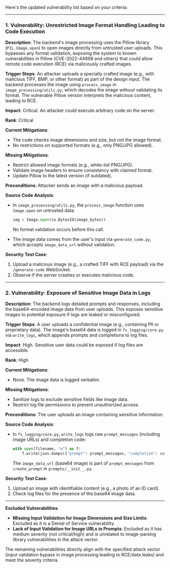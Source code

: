 Here's the updated vulnerability list based on your criteria:

---

### **1. Vulnerability: Unrestricted Image Format Handling Leading to Code Execution**
**Description**:
The backend's image processing uses the Pillow library (`PIL.Image.open`) to open images directly from untrusted user uploads. This bypasses any format validation, exposing the system to known vulnerabilities in Pillow (CVE-2022-44899 and others) that could allow remote code execution (RCE) via maliciously crafted images.

**Trigger Steps**:
An attacker uploads a specially crafted image (e.g., with malicious TIFF, BMP, or other format) as part of the design input. The backend processes the image using `process_image` in `image_processing/utils.py`, which decodes the image without validating its format. The vulnerable Pillow version interprets the malicious content, leading to RCE.

**Impact**:
Critical. An attacker could execute arbitrary code on the server.

**Rank**: Critical

**Current Mitigations**:
- The code checks image dimensions and size, but not the image format.
- No restrictions on supported formats (e.g., only PNG/JPG allowed).

**Missing Mitigations**:
- Restrict allowed image formats (e.g., white-list PNG/JPG).
- Validate image headers to ensure consistency with claimed format.
- Update Pillow to the latest version (if outdated).

**Preconditions**:
Attacker sends an image with a malicious payload.

**Source Code Analysis**:
- In `image_processing/utils.py`, the `process_image` function uses `Image.open` on untrusted data:
  ```python
  img = Image.open(io.BytesIO(image_bytes))
  ```
  No format validation occurs before this call.

- The image data comes from the user's input via `generate_code.py`, which accepts `image_data_url` without validation.

**Security Test Case**:
1. Upload a malicious image (e.g., a crafted TIFF with RCE payload) via the `/generate-code` WebSocket.
2. Observe if the server crashes or executes malicious code.

---

### **2. Vulnerability: Exposure of Sensitive Image Data in Logs**
**Description**:
The backend logs detailed prompts and responses, including the base64-encoded image data from user uploads. This exposes sensitive images to potential exposure if logs are leaked or misconfigured.

**Trigger Steps**:
A user uploads a confidential image (e.g., containing PII or proprietary data). The image's base64 data is logged in `fs_logging/core.py` via `write_logs`, which appends prompts and completions to log files.

**Impact**:
High. Sensitive user data could be exposed if log files are accessible.

**Rank**: High

**Current Mitigations**:
- None. The image data is logged verbatim.

**Missing Mitigations**:
- Sanitize logs to exclude sensitive fields like image data.
- Restrict log file permissions to prevent unauthorized access.

**Preconditions**:
The user uploads an image containing sensitive information.

**Source Code Analysis**:
- In `fs_logging/core.py`, `write_logs` logs raw `prompt_messages` (including image URLs) and completion code:
  ```python
  with open(filename, "w") as f:
      f.write(json.dumps({"prompt": prompt_messages, "completion": completion}))
  ```
  The `image_data_url` (base64 image) is part of `prompt_messages` from `create_prompt` in `prompts/__init__.py`.

**Security Test Case**:
1. Upload an image with identifiable content (e.g., a photo of an ID card).
2. Check log files for the presence of the base64 image data.

---

**Excluded Vulnerabilities**:
- **Missing Input Validation for Image Dimensions and Size Limits**: Excluded as it is a Denial of Service vulnerability.
- **Lack of Input Validation for Image URLs in Prompts**: Excluded as it has medium severity (not critical/high) and is unrelated to image-parsing library vulnerabilities in the attack vector.

The remaining vulnerabilities directly align with the specified attack vector (input validation bypass in image processing leading to RCE/data leaks) and meet the severity criteria.
